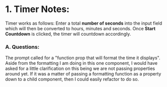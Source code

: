 # 1. Timer Notes:

Timer works as follows: Enter a total **number of seconds** into the input field which will then be converted to hours, minutes and seconds.
Once **Start Countdown** is clicked, the timer will countdown accordingly.

### A. Questions:
The prompt called for a "function prop that will format the time it displays".
Aside from the formatting I am doing in this one component, I would have asked for a little clarification on this being we are not passing properties around yet.
If it was a matter of passing a formatting function as a property down to a child component, then I could easily refactor to do so.

